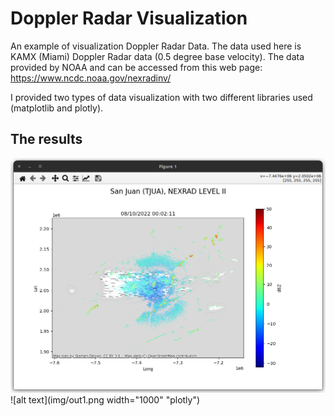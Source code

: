 # Doppler Radar Visualization
An example of visualization Doppler Radar Data. The data used here is KAMX (Miami) Doppler Radar data (0.5 degree base velocity). The data provided by NOAA and can be accessed from this web page: https://www.ncdc.noaa.gov/nexradinv/

I provided two types of data visualization with two different libraries used (matplotlib and plotly).

## The results
![alt text](img/out.png "matplotlib")
<br>
![alt text](img/out1.png width="1000" "plotly")